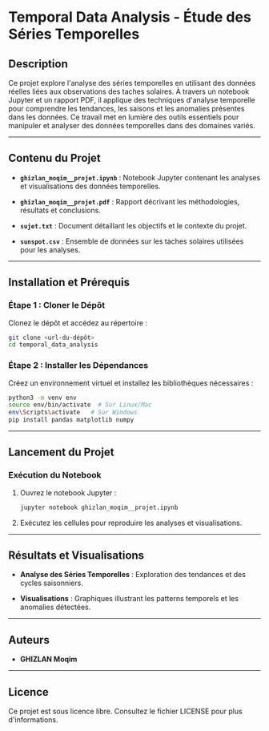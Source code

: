 # Temporal Data Analysis - Étude des Séries Temporelles

## Description

Ce projet explore l'analyse des séries temporelles en utilisant des données réelles liées aux observations des taches solaires. À travers un notebook Jupyter et un rapport PDF, il applique des techniques d'analyse temporelle pour comprendre les tendances, les saisons et les anomalies présentes dans les données. Ce travail met en lumière des outils essentiels pour manipuler et analyser des données temporelles dans des domaines variés.

---

## Contenu du Projet

- **`ghizlan_moqim__projet.ipynb`** : Notebook Jupyter contenant les analyses et visualisations des données temporelles.

- **`ghizlan_moqim__projet.pdf`** : Rapport décrivant les méthodologies, résultats et conclusions.

- **`sujet.txt`** : Document détaillant les objectifs et le contexte du projet.

- **`sunspot.csv`** : Ensemble de données sur les taches solaires utilisées pour les analyses.


---

## Installation et Prérequis

### Étape 1 : Cloner le Dépôt

Clonez le dépôt et accédez au répertoire :
```bash
git clone <url-du-dépôt>
cd temporal_data_analysis
```

### Étape 2 : Installer les Dépendances

Créez un environnement virtuel et installez les bibliothèques nécessaires :
```bash
python3 -m venv env
source env/bin/activate  # Sur Linux/Mac
env\Scripts\activate   # Sur Windows
pip install pandas matplotlib numpy
```

---

## Lancement du Projet

### Exécution du Notebook

1. Ouvrez le notebook Jupyter :
   ```bash
   jupyter notebook ghizlan_moqim__projet.ipynb
   ```

2. Exécutez les cellules pour reproduire les analyses et visualisations.

---

## Résultats et Visualisations

- **Analyse des Séries Temporelles** : Exploration des tendances et des cycles saisonniers.

- **Visualisations** : Graphiques illustrant les patterns temporels et les anomalies détectées.

---

## Auteurs

- **GHIZLAN Moqim**

---

## Licence

Ce projet est sous licence libre. Consultez le fichier LICENSE pour plus d'informations.

